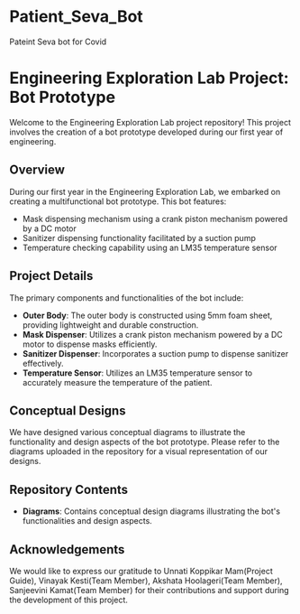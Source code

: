 # Patient_Seva_Bot
Pateint Seva bot for Covid
# Engineering Exploration Lab Project: Bot Prototype

Welcome to the Engineering Exploration Lab project repository! This project involves the creation of a bot prototype developed during our first year of engineering.

## Overview

During our first year in the Engineering Exploration Lab, we embarked on creating a multifunctional bot prototype. This bot features:

- Mask dispensing mechanism using a crank piston mechanism powered by a DC motor
- Sanitizer dispensing functionality facilitated by a suction pump
- Temperature checking capability using an LM35 temperature sensor

## Project Details

The primary components and functionalities of the bot include:

- **Outer Body**: The outer body is constructed using 5mm foam sheet, providing lightweight and durable construction.
- **Mask Dispenser**: Utilizes a crank piston mechanism powered by a DC motor to dispense masks efficiently.
- **Sanitizer Dispenser**: Incorporates a suction pump to dispense sanitizer effectively.
- **Temperature Sensor**: Utilizes an LM35 temperature sensor to accurately measure the temperature of the patient.

## Conceptual Designs

We have designed various conceptual diagrams to illustrate the functionality and design aspects of the bot prototype. Please refer to the diagrams uploaded in the repository for a visual representation of our designs.

## Repository Contents

- **Diagrams**: Contains conceptual design diagrams illustrating the bot's functionalities and design aspects.

## Acknowledgements

We would like to express our gratitude to Unnati Koppikar Mam(Project Guide), Vinayak Kesti(Team Member), Akshata Hoolageri(Team Member), Sanjeevini Kamat(Team Member) for their contributions and support during the development of this project.


